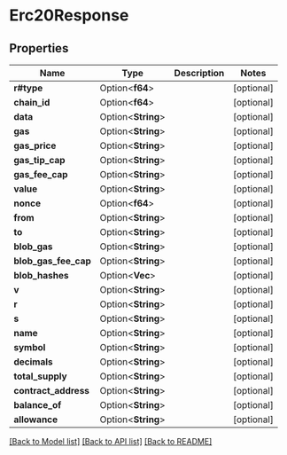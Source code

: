 # Erc20Response

## Properties

Name | Type | Description | Notes
------------ | ------------- | ------------- | -------------
**r#type** | Option<**f64**> |  | [optional]
**chain_id** | Option<**f64**> |  | [optional]
**data** | Option<**String**> |  | [optional]
**gas** | Option<**String**> |  | [optional]
**gas_price** | Option<**String**> |  | [optional]
**gas_tip_cap** | Option<**String**> |  | [optional]
**gas_fee_cap** | Option<**String**> |  | [optional]
**value** | Option<**String**> |  | [optional]
**nonce** | Option<**f64**> |  | [optional]
**from** | Option<**String**> |  | [optional]
**to** | Option<**String**> |  | [optional]
**blob_gas** | Option<**String**> |  | [optional]
**blob_gas_fee_cap** | Option<**String**> |  | [optional]
**blob_hashes** | Option<**Vec<String>**> |  | [optional]
**v** | Option<**String**> |  | [optional]
**r** | Option<**String**> |  | [optional]
**s** | Option<**String**> |  | [optional]
**name** | Option<**String**> |  | [optional]
**symbol** | Option<**String**> |  | [optional]
**decimals** | Option<**String**> |  | [optional]
**total_supply** | Option<**String**> |  | [optional]
**contract_address** | Option<**String**> |  | [optional]
**balance_of** | Option<**String**> |  | [optional]
**allowance** | Option<**String**> |  | [optional]

[[Back to Model list]](../README.md#documentation-for-models) [[Back to API list]](../README.md#documentation-for-api-endpoints) [[Back to README]](../README.md)


